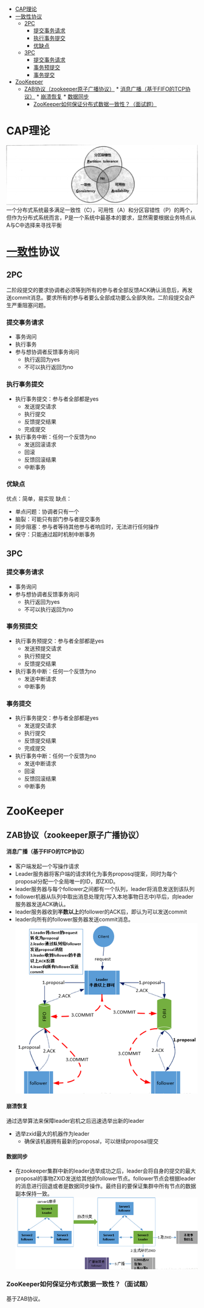 
<!-- @import "[TOC]" {cmd="toc" depthFrom=1 depthTo=6 orderedList=false} -->
<!-- code_chunk_output -->

* [CAP理论](#cap理论)
* [一致性协议](#一致性mysqlmd事务协议)
	* [2PC](#2pc)
		* [提交事务请求](#提交事务请求)
		* [执行事务提交](#执行事务提交)
		* [优缺点](#优缺点)
	* [3PC](#3pc)
		* [提交事务请求](#提交事务请求-1)
		* [事务预提交](#事务预提交)
		* [事务提交](#事务提交)
* [ZooKeeper](#zookeeper)
	* [ZAB协议（zookeeper原子广播协议）](#zab协议zookeeper原子广播协议)
			* [消息广播（基于FIFO的TCP协议）](#消息广播基于fifo的tcp协议)
			* [崩溃恢复](#崩溃恢复)
			* [数据同步](#数据同步)
		* [ZooKeeper如何保证分布式数据一致性？（面试题）](#zookeeper如何保证分布式数据一致性面试题)

<!-- /code_chunk_output -->
# CAP理论
![CAP理论](assets/markdown-img-paste-20180915140328923.png)
一个分布式系统最多满足一致性（C），可用性（A）和分区容错性（P）的两个，但作为分布式系统而言，P是一个系统中最基本的要求，显然需要根据业务特点从A与C中选择来寻找平衡
# [一致性](/数据库/mysql.md#事务)协议
## 2PC
二阶段提交的要求协调者必须等到所有的参与者全部反馈ACK确认消息后，再发送commit消息。要求所有的参与者要么全部成功要么全部失败。二阶段提交会产生严重阻塞问题。
### 提交事务请求
- 事务询问
- 执行事务
- 参与想协调者反馈事务询问
  - 执行返回为yes
  - 不可以执行返回为no
### 执行事务提交
- 执行事务提交：参与者全部都是yes
  - 发送提交请求
  - 执行提交
  - 反馈提交结果
  - 完成提交
- 执行事务中断：任何一个反馈为no
  - 发送回滚请求
  - 回滚
  - 反馈回滚结果
  - 中断事务
### 优缺点
优点：简单，易实现
缺点：
- 单点问题：协调者只有一个
- 脑裂：可能只有部门参与者提交事务
- 同步阻塞：参与者等待其他参与者响应时，无法进行任何操作
- 保守：只能通过超时机制中断事务
## 3PC
### 提交事务请求
- 事务询问
- 参与想协调者反馈事务询问
  - 执行返回为yes
  - 不可以执行返回为no
### 事务预提交
- 执行事务预提交：参与者全部都是yes
  - 发送预提交请求
  - 执行预提交
  - 反馈提交结果
- 执行事务中断：任何一个反馈为no
  - 发送中断请求
  - 中断事务
### 事务提交
- 执行事务提交：参与者全部都是yes
  - 发送提交请求
  - 执行提交
  - 反馈提交结果
  - 完成提交
- 执行事务中断：任何一个反馈为no
  - 发送中断请求
  - 回滚
  - 反馈回滚结果
  - 中断事务
# ZooKeeper
## ZAB协议（zookeeper原子广播协议）
#### 消息广播（基于FIFO的TCP协议）
- 客户端发起一个写操作请求
- Leader服务器将客户端的请求转化为事务proposql提案，同时为每个proposal分配一个全局唯一的ID，即ZXID。
- leader服务器与每个follower之间都有一个队列，leader将消息发送到该队列
- follower机器从队列中取出消息处理完(写入本地事物日志中)毕后，向leader服务器发送ACK确认。
- leader服务器收到**半数以上**的follower的ACK后，即认为可以发送commit
- leader向所有的follower服务器发送commit消息。
![消息广播](assets/markdown-img-paste-20180915200837254.png)
#### 崩溃恢复
通过选举算法来保障leader宕机之后迅速选举出新的leader
- 选举zxid最大的机器作为leader
  - 确保该机器拥有最新的proposal，可以继续proposal提交
#### 数据同步
- 在zookeeper集群中新的leader选举成功之后，leader会将自身的提交的最大proposal的事物ZXID发送给其他的follower节点。follower节点会根据leader的消息进行回退或者是数据同步操作。最终目的要保证集群中所有节点的数据副本保持一致。
![数据同步](assets/markdown-img-paste-20180915200909563.png)
### ZooKeeper如何保证分布式数据一致性？（面试题）
基于ZAB协议。
